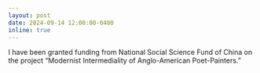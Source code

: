 ```yaml
---
layout: post
date: 2024-09-14 12:00:00-0400
inline: true
---
```


I have been granted funding from National Social Science Fund of China on the project “Modernist Intermediality of Anglo-American Poet-Painters.”
